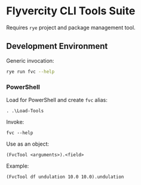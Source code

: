 # Flyvercity CLI Tools Suite

Requires `rye` project and package management tool.

## Development Environment

Generic invocation:

```bash
rye run fvc --help
```

### PowerShell

Load for PowerShell and create `fvc` alias:

```pwsh
. .\Load-Tools
```

Invoke:

```pwsh
fvc --help
```

Use as an object:

```pwsh
(FvcTool <arguments>).<field>
```

Example:

```pwsh
(FvcTool df undulation 10.0 10.0).undulation
```
